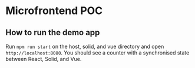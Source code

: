 # Microfrontend POC


## How to run the demo app

Run `npm run start` on the host, solid, and vue directory and open `http://localhost:8080`. You should see a counter with a synchronised state between React, Solid, and Vue.
